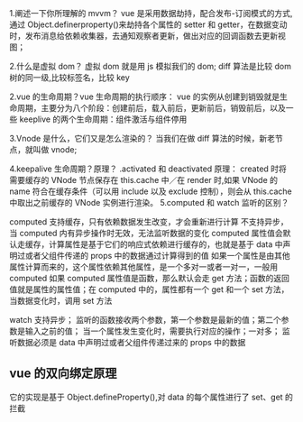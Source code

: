 1.阐述一下你所理解的 mvvm？
vue 是采用数据劫持，配合发布-订阅模式的方式,通过 Object.definerproperty()来劫持各个属性的 setter 和 getter，在数据变动时，发布消息给依赖收集器，去通知观察者更新，做出对应的回调函数去更新视图；

<!--

Object.defineprotoptye()

class dep{
  依赖收集  []
  addSub(
    //添加订阅者方法
  )

  notify(
    发布通知的方法(通知到每个订阅者)
  )

}

class wather{
   //通知订阅者更新
}



当监听到数据变化的时候，我们会调用dep.noyify()方法去通知wather进行update()

 -->

2.什么是虚拟 dom？
虚拟 dom 就是用 js 模拟我们的 dom;
diff 算法是比较 dom 树的同一级,比较标签名，比较 key

2.vue 的生命周期？vue 生命周期的执行顺序：
vue 的实例从创建到销毁就是生命周期，主要分为八个阶段：创建前后，载入前后，更新前后，销毁前后，以及一些 keeplive 的两个生命周期：组件激活与组件停用

3.Vnode 是什么，它们又是怎么渲染的？
当我们在做 diff 算法的时候，新老节点，就叫做 vnode;

4.keepalive 生命周期？原理？
.activated 和 deactivated
原理： created 时将需要缓存的 VNode 节点保存在 this.cache 中／在 render 时,如果 VNode 的 name 符合在缓存条件（可以用 include 以及 exclude 控制），则会从 this.cache 中取出之前缓存的 VNode 实例进行渲染。
5.computed 和 watch 监听的区别？

computed 支持缓存，只有依赖数据发生改变，才会重新进行计算
不支持异步，当 computed 内有异步操作时无效，无法监听数据的变化
computed 属性值会默认走缓存，计算属性是基于它们的响应式依赖进行缓存的，也就是基于 data 中声明过或者父组件传递的 props 中的数据通过计算得到的值
如果一个属性是由其他属性计算而来的，这个属性依赖其他属性，是一个多对一或者一对一，一般用 computed
如果 computed 属性值是函数，那么默认会走 get 方法；函数的返回值就是属性的属性值；在 computed 中的，属性都有一个 get 和一个 set 方法，当数据变化时，调用 set 方法

watch 支持异步；
监听的函数接收两个参数，第一个参数是最新的值；第二个参数是输入之前的值；
当一个属性发生变化时，需要执行对应的操作；一对多；
监听数据必须是 data 中声明过或者父组件传递过来的 props 中的数据

## vue 的双向绑定原理

它的实现是基于 Object.defineProperty(),对 data 的每个属性进行了 set、get 的拦截
